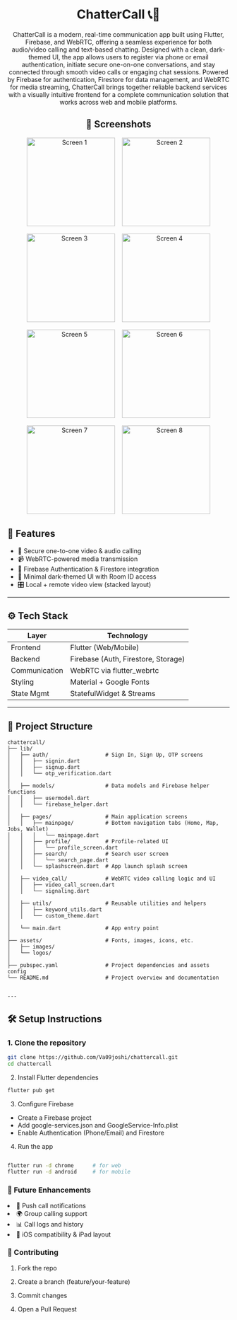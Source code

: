 <!-- Title -->
<h1 align="center">ChatterCall 📞💬</h1>

<p align="center">
 ChatterCall is a modern, real-time communication app built using Flutter, Firebase, and WebRTC, offering a seamless experience for both audio/video calling and text-based chatting. Designed with a clean, dark-themed UI, the app allows users to register via phone or email authentication, initiate secure one-on-one conversations, and stay connected through smooth video calls or engaging chat sessions. Powered by Firebase for authentication, Firestore for data management, and WebRTC for media streaming, ChatterCall brings together reliable backend services with a visually intuitive frontend for a complete communication solution that works across web and mobile platforms.

</p>

<h2 align="center">📸 Screenshots</h2>

<!-- Row 1 -->
<p align="center">
  <img src="https://github.com/user-attachments/assets/cca49f75-fca2-43bf-ae6e-6015e701b335" alt="Screen 1" width="200"/>
  &nbsp;&nbsp;
  <img src="https://github.com/user-attachments/assets/7a3ad33f-8b8e-4695-ad3f-a2db5cef07b1" alt="Screen 2" width="200"/>
</p>

<!-- Row 2 -->
<p align="center">
  <img src="https://github.com/user-attachments/assets/785a6c70-23e2-4b82-9516-9dfd6d180ec1" alt="Screen 3" width="200"/>
  &nbsp;&nbsp;
  <img src="https://github.com/user-attachments/assets/b051425c-76d2-4308-8f37-74654ed23e6b" alt="Screen 4" width="200"/>
</p>

<!-- Row 3 -->
<p align="center">
  <img src="https://github.com/user-attachments/assets/81d3638a-e97a-42fc-be76-1d1d155ceb55" alt="Screen 5" width="200"/>
  &nbsp;&nbsp;
  <img src="https://github.com/user-attachments/assets/a02e7197-1b8c-403b-a1ae-f7ce52cfac9f" alt="Screen 6" width="200"/>
</p>

<!-- Row 4 -->
<p align="center">
  <img src="https://github.com/user-attachments/assets/6e993b5e-808b-44a9-a7b0-9b6fb6e83e9d" alt="Screen 7" width="200"/>
  &nbsp;&nbsp;
  <img src="https://github.com/user-attachments/assets/927fa90f-cde7-4153-b713-833426ddb913" alt="Screen 8" width="200"/>
</p>





















## 🧩 Features

- 🔐 Secure one-to-one video & audio calling  
- 📹 WebRTC-powered media transmission  
- 📱 Firebase Authentication & Firestore integration  
- 💬 Minimal dark-themed UI with Room ID access  
- 🎛️ Local + remote video view (stacked layout)  

---

## ⚙️ Tech Stack

| Layer        | Technology            |
|--------------|------------------------|
| Frontend     | Flutter (Web/Mobile)   |
| Backend      | Firebase (Auth, Firestore, Storage) |
| Communication| WebRTC via flutter_webrtc |
| Styling      | Material + Google Fonts |
| State Mgmt   | StatefulWidget & Streams |

---

## 📁 Project Structure
```
chattercall/
├── lib/
│   ├── auth/                  # Sign In, Sign Up, OTP screens
│   │   ├── signin.dart
│   │   ├── signup.dart
│   │   └── otp_verification.dart
│
│   ├── models/                # Data models and Firebase helper functions
│   │   ├── usermodel.dart
│   │   └── firebase_helper.dart
│
│   ├── pages/                 # Main application screens
│   │   ├── mainpage/          # Bottom navigation tabs (Home, Map, Jobs, Wallet)
│   │   │   └── mainpage.dart
│   │   ├── profile/           # Profile-related UI
│   │   │   └── profile_screen.dart
│   │   ├── search/            # Search user screen
│   │   │   └── search_page.dart
│   │   └── splashscreen.dart  # App launch splash screen
│
│   ├── video_call/            # WebRTC video calling logic and UI
│   │   ├── video_call_screen.dart
│   │   └── signaling.dart
│
│   ├── utils/                 # Reusable utilities and helpers
│   │   ├── keyword_utils.dart
│   │   └── custom_theme.dart
│
│   └── main.dart              # App entry point
│
├── assets/                    # Fonts, images, icons, etc.
│   ├── images/
│   └── logos/
│
├── pubspec.yaml               # Project dependencies and assets config
└── README.md                  # Project overview and documentation


--- 
```
## 🛠️ Setup Instructions

### 1. Clone the repository
```bash
git clone https://github.com/Va09joshi/chattercall.git
cd chattercall
```
2. Install Flutter dependencies

```bash
flutter pub get
```

3. Configure Firebase
<ul>
<li>Create a Firebase project</li>
<li>Add google-services.json and GoogleService-Info.plist</li>
<li>Enable Authentication (Phone/Email) and Firestore</li>
</ul>



4. Run the app
```bash

flutter run -d chrome      # for web
flutter run -d android     # for mobile
```

<h3>🧠 Future Enhancements</h3>
<li>🔔 Push call notifications</li>
<li>🌍 Group calling support</li>
<li>📊 Call logs and history</li>
<li>📱 iOS compatibility & iPad layout</li>


<h3>🤝 Contributing</h3>

1. Fork the repo

2. Create a branch (feature/your-feature)

3. Commit changes

4. Open a Pull Request

